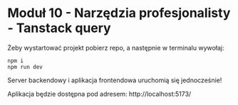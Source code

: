# Moduł 10 - Narzędzia profesjonalisty - Tanstack query

Żeby wystartować projekt pobierz repo, a następnie w terminalu wywołaj:

```command
npm i
npm run dev
```

Server backendowy i aplikacja frontendowa uruchomią się jednocześnie!

Aplikacja będzie dostępna pod adresem: http://localhost:5173/
